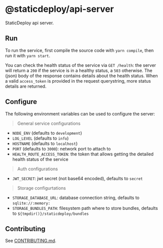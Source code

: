 # @staticdeploy/api-server

StaticDeploy api server.

## Run

To run the service, first compile the source code with `yarn compile`, then run
it with `yarn start`.

You can check the health status of the service via `GET /health`: the server
will return a `200` if the service is in a healthy status, a `503` otherwise.
The (json) body of the response contains details about the health status. When a
valid `access_token` is provided in the request querystring, more status details
are returned.

## Configure

The following environment variables can be used to configure the server:

> General service configurations

* `NODE_ENV` (defaults to `development`)
* `LOG_LEVEL` (defaults to `info`)
* `HOSTNAME` (defaults to `localhost`)
* `PORT` (defaults to `3000`): network port to attach to
* `HEALTH_ROUTE_ACCESS_TOKEN`: the token that allows getting the detailed health
  status of the service

> Auth configurations

* `JWT_SECRET`: jwt secret (not base64 encoded), defaults to `secret`

> Storage configurtations

* `STORAGE_DATABASE_URL`: database connection string, defaults to
  `sqlite://:memory:`
* `STORAGE_BUNDLES_PATH`: filesystem path where to store bundles, defaults to
  `${tmpdir()}/staticdeploy/bundles`

## Contributing

See [CONTRIBUTING.md](CONTRIBUTING.md).
